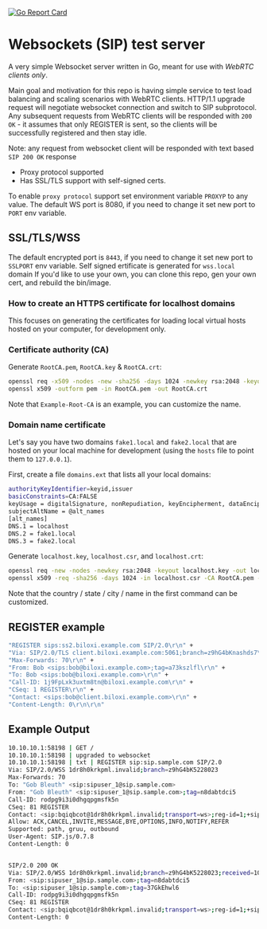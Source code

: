 [![Go Report Card](https://goreportcard.com/badge/github.com/arsperger/ws-registrar)](https://goreportcard.com/report/github.com/arsperger/ws-registrar)

# Websockets (SIP) test server

A very simple Websocket server written in Go, meant for use with *WebRTC clients only*.

Main goal and motivation for this repo is having simple service to test load balancing and scaling scenarios with WebRTC clients. HTTP/1.1 upgrade request will negotiate websocket connection and switch to SIP subprotocol. Any subsequent requests from WebRTC clients will be responded with `200 OK` - it assumes that only REGISTER is sent, so the clients will be successfully registered and then stay idle.

Note: any request from websocket client will be responded with text based `SIP 200 OK` response

- Proxy protocol supported
- Has SSL/TLS support with self-signed certs.

To enable `proxy protocol` support set environment variable `PROXYP` to any value.
The default WS port is 8080, if you need to change it set new port to `PORT` env variable.

## SSL/TLS/WSS

The default encrypted port is `8443`, if you need to change it set new port to `SSLPORT` env variable.
Self signed ertificate is generated for `wss.local` domain
If you'd like to use your own, you can clone this repo, gen your own cert, and rebuild the bin/image.

### How to create an HTTPS certificate for localhost domains

This focuses on generating the certificates for loading local virtual hosts hosted on your computer, for development only.

### Certificate authority (CA)

Generate `RootCA.pem`, `RootCA.key` & `RootCA.crt`:

```sh
openssl req -x509 -nodes -new -sha256 -days 1024 -newkey rsa:2048 -keyout RootCA.key -out RootCA.pem -subj "/C=US/CN=Example-Root-CA"
openssl x509 -outform pem -in RootCA.pem -out RootCA.crt
```

Note that `Example-Root-CA` is an example, you can customize the name.

### Domain name certificate

Let's say you have two domains `fake1.local` and `fake2.local` that are hosted on your local machine
for development (using the `hosts` file to point them to `127.0.0.1`).

First, create a file `domains.ext` that lists all your local domains:

```sh
authorityKeyIdentifier=keyid,issuer
basicConstraints=CA:FALSE
keyUsage = digitalSignature, nonRepudiation, keyEncipherment, dataEncipherment
subjectAltName = @alt_names
[alt_names]
DNS.1 = localhost
DNS.2 = fake1.local
DNS.3 = fake2.local
```

Generate `localhost.key`, `localhost.csr`, and `localhost.crt`:

```sh
openssl req -new -nodes -newkey rsa:2048 -keyout localhost.key -out localhost.csr -subj "/C=US/ST=YourState/L=YourCity/O=Example-Certificates/CN=localhost.local"
openssl x509 -req -sha256 -days 1024 -in localhost.csr -CA RootCA.pem -CAkey RootCA.key -CAcreateserial -extfile domains.ext -out localhost.crt
```

Note that the country / state / city / name in the first command  can be customized.

## REGISTER example

```sh
"REGISTER sips:ss2.biloxi.example.com SIP/2.0\r\n" +
"Via: SIP/2.0/TLS client.biloxi.example.com:5061;branch=z9hG4bKnashds7\r\n" +
"Max-Forwards: 70\r\n" +
"From: Bob <sips:bob@biloxi.example.com>;tag=a73kszlfl\r\n" +
"To: Bob <sips:bob@biloxi.example.com>\r\n" +
"Call-ID: 1j9FpLxk3uxtm8tn@biloxi.example.com\r\n" +
"CSeq: 1 REGISTER\r\n" +
"Contact: <sips:bob@client.biloxi.example.com>\r\n" +
"Content-Length: 0\r\n\r\n"
```

## Example Output

```bash
10.10.10.1:58198 | GET /
10.10.10.1:58198 | upgraded to websocket
10.10.10.1:58198 | txt | REGISTER sip:sip.sample.com SIP/2.0
Via: SIP/2.0/WSS 1dr8h0krkpml.invalid;branch=z9hG4bK5228023
Max-Forwards: 70
To: "Gob Bleuth" <sip:sipuser_1@sip.sample.com>
From: "Gob Bleuth" <sip:sipuser_1@sip.sample.com>;tag=n8dabtdci5
Call-ID: rodpg9i3i0dhgqpgmsfk5n
CSeq: 81 REGISTER
Contact: <sip:bqiqbcot@1dr8h0krkpml.invalid;transport=ws>;reg-id=1;+sip.instance="<urn:uuid:9e481b70-4eed-4799-b48f-a53f1d3875a7>";expires=300
Allow: ACK,CANCEL,INVITE,MESSAGE,BYE,OPTIONS,INFO,NOTIFY,REFER
Supported: path, gruu, outbound
User-Agent: SIP.js/0.7.8
Content-Length: 0


SIP/2.0 200 OK
Via: SIP/2.0/WSS 1dr8h0krkpml.invalid;branch=z9hG4bK5228023;received=10.10.10.1
From: <sip:sipuser_1@sip.sample.com>;tag=n8dabtdci5
To: <sip:sipuser_1@sip.sample.com>;tag=37GkEhwl6
Call-ID: rodpg9i3i0dhgqpgmsfk5n
CSeq: 81 REGISTER
Contact: <sip:bqiqbcot@1dr8h0krkpml.invalid;transport=ws>;reg-id=1;+sip.instance="<urn:uuid:9e481b70-4eed-4799-b48f-a53f1d3875a7>";expires=300
Content-Length: 0
```
